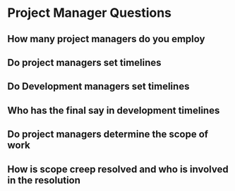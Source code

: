 # Project Manager Questions

## How many project managers do you employ

## Do project managers set timelines

## Do Development managers set timelines

## Who has the final say in development timelines

## Do project managers determine the scope of work

## How is scope creep resolved and who is involved in the resolution
